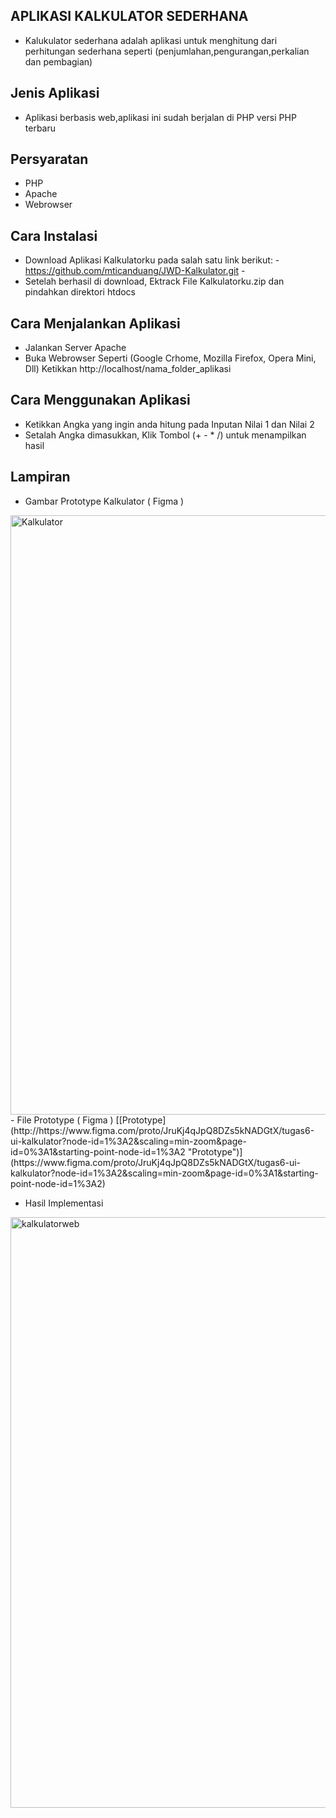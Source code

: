 ## APLIKASI KALKULATOR SEDERHANA
- Kalukulator sederhana adalah aplikasi untuk menghitung dari perhitungan sederhana seperti (penjumlahan,pengurangan,perkalian dan pembagian)

## Jenis Aplikasi
- Aplikasi berbasis web,aplikasi ini sudah berjalan di PHP versi PHP terbaru

## Persyaratan
- PHP
- Apache
- Webrowser

## Cara Instalasi
- Download Aplikasi Kalkulatorku pada salah satu link berikut: -https://github.com/mticanduang/JWD-Kalkulator.git -
- Setelah berhasil di download, Ektrack File Kalkulatorku.zip dan pindahkan direktori htdocs


## Cara Menjalankan Aplikasi
- Jalankan Server Apache
- Buka Webrowser Seperti (Google Crhome, Mozilla Firefox, Opera Mini, Dll)
Ketikkan http://localhost/nama_folder_aplikasi

## Cara Menggunakan Aplikasi
- Ketikkan Angka yang ingin anda hitung pada Inputan Nilai 1 dan Nilai 2
- Setalah Angka dimasukkan, Klik Tombol (+ - * /) untuk menampilkan hasil


<h2>
Lampiran 
</h2>

- Gambar Prototype Kalkulator ( Figma )

<img width="959" alt="Kalkulator" src="https://user-images.githubusercontent.com/61002522/193046239-6cbd5ae9-c240-448b-acc0-79e7fa8fe4fa.png">


<br>
- File Prototype ( Figma )
[[Prototype](http://https://www.figma.com/proto/JruKj4qJpQ8DZs5kNADGtX/tugas6-ui-kalkulator?node-id=1%3A2&scaling=min-zoom&page-id=0%3A1&starting-point-node-id=1%3A2 "Prototype")](https://www.figma.com/proto/JruKj4qJpQ8DZs5kNADGtX/tugas6-ui-kalkulator?node-id=1%3A2&scaling=min-zoom&page-id=0%3A1&starting-point-node-id=1%3A2)

<br>

- Hasil Implementasi
<img width="945" alt="kalkulatorweb" src="https://user-images.githubusercontent.com/61002522/193046756-46dc14b6-d50e-4cb7-9cb4-5f92f5b84914.png">
